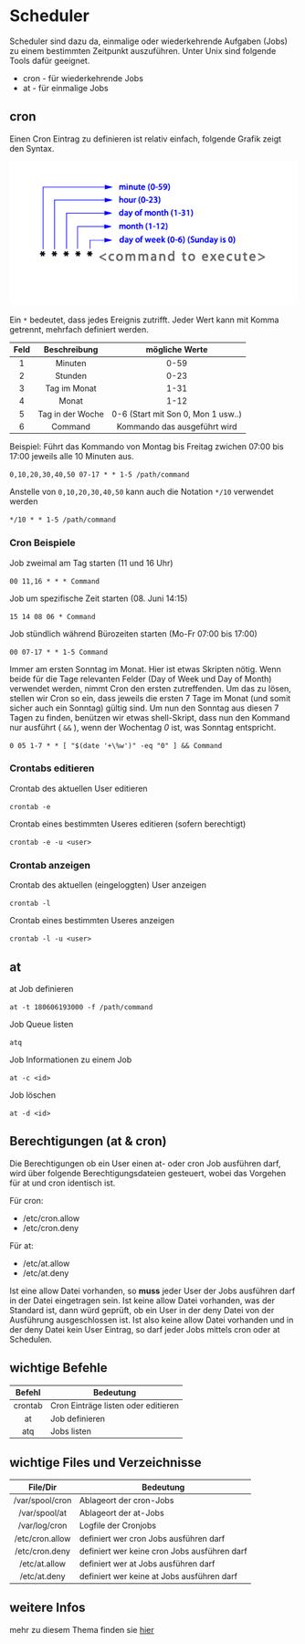 [1]: https://www.tuxcademy.org/download/de/lxk1/lxk1-de-manual.pdf#chapter.582


# Scheduler
Scheduler sind dazu da, einmalige oder wiederkehrende Aufgaben (Jobs) zu einem bestimmten Zeitpunkt auszuführen.
Unter Unix sind folgende Tools dafür geeignet.

+ cron - für wiederkehrende Jobs
+ at - für einmalige Jobs


## cron

Einen Cron Eintrag zu definieren ist relativ einfach, folgende Grafik zeigt den Syntax.

![Image](../../images/crontab.png)

Ein `*` bedeutet, dass jedes Ereignis zutrifft. Jeder Wert kann mit Komma getrennt, mehrfach definiert werden.

|Feld|Beschreibung|mögliche Werte|
|:--:|:--:|:--:|
|1 |Minuten | 0-59 |
|2 |Stunden |0-23 |
|3 |Tag im Monat |1-31|
|4 |Monat |1-12|
|5 |Tag in der Woche|0-6 (Start mit Son 0, Mon 1 usw..) |
|6 |Command | Kommando das ausgeführt wird|

Beispiel: Führt das Kommando von Montag bis Freitag zwichen 07:00 bis 17:00 jeweils alle 10 Minuten aus.

`0,10,20,30,40,50 07-17 * * 1-5 /path/command`

Anstelle von `0,10,20,30,40,50` kann auch die Notation `*/10` verwendet werden

`*/10 * * 1-5 /path/command`

### Cron Beispiele

Job zweimal am Tag starten (11 und 16 Uhr)

`00 11,16 * * * Command`

Job um spezifische Zeit starten (08. Juni 14:15)

`15 14 08 06 * Command`

Job stündlich während Bürozeiten starten (Mo-Fr 07:00 bis 17:00)

`00 07-17 * * 1-5 Command`

Immer am ersten Sonntag im Monat. Hier ist etwas Skripten nötig. Wenn beide für die Tage relevanten Felder (Day of Week und Day of Month) verwendet werden, nimmt Cron den ersten zutreffenden. Um das zu lösen, stellen wir Cron so ein, dass jeweils die ersten 7 Tage im Monat (und somit sicher auch ein Sonntag) gültig sind. Um nun den Sonntag aus diesen 7 Tagen zu finden, benützen wir etwas shell-Skript, dass nun den Kommand nur ausführt ( `&&` ), wenn der Wochentag *0* ist, was Sonntag entspricht.

`0 05 1-7 * * [ "$(date '+\%w')" -eq "0" ] && Command`

### Crontabs editieren

Crontab des aktuellen User editieren

`crontab -e`

Crontab eines bestimmten Useres editieren (sofern berechtigt)

`crontab -e -u <user>`

### Crontab anzeigen

Crontab des aktuellen (eingeloggten) User anzeigen

`crontab -l`

Crontab eines bestimmten Useres anzeigen

`crontab -l -u <user>`

## at

at Job definieren

`at -t 180606193000 -f /path/command`

Job Queue listen

`atq`

Job Informationen zu einem Job

`at -c <id>`

Job löschen

`at -d <id>`

## Berechtigungen (at & cron)
Die Berechtigungen ob ein User einen at- oder cron Job ausführen darf, wird über folgende Berechtigungsdateien gesteuert, wobei das Vorgehen für at und cron identisch ist.

Für cron:
+ /etc/cron.allow
+ /etc/cron.deny

Für at:
+ /etc/at.allow
+ /etc/at.deny

Ist eine allow Datei vorhanden, so **muss** jeder User der Jobs ausführen darf in der Datei eingetragen sein. Ist keine allow Datei vorhanden, was der Standard ist, dann würd geprüft, ob ein User in der deny Datei von der Ausführung ausgeschlossen ist. Ist also keine allow Datei vorhanden und in der deny Datei kein User Eintrag, so darf jeder Jobs mittels cron oder at Schedulen.


## wichtige Befehle
|Befehl | Bedeutung|
|:--:|--|
|crontab|Cron Einträge listen oder editieren|
|at| Job definieren|
|atq| Jobs listen|


## wichtige Files und Verzeichnisse
|File/Dir | Bedeutung|
|:--:|--|
|/var/spool/cron| Ablageort der cron-Jobs|
|/var/spool/at| Ablageort der at-Jobs|
|/var/log/cron|Logfile der Cronjobs|
| /etc/cron.allow |definiert wer cron Jobs ausführen darf|
| /etc/cron.deny| definiert wer keine cron Jobs ausführen darf|
| /etc/at.allow |definiert wer at Jobs ausführen darf|
| /etc/at.deny| definiert wer keine at Jobs ausführen darf|

## weitere Infos
mehr zu diesem Thema finden sie [hier][1]
